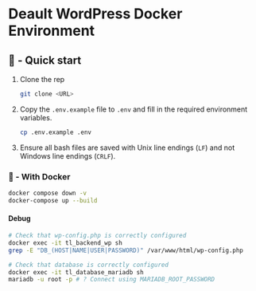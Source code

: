 # Deault WordPress Docker Environment

## 🚀 - Quick start

1. Clone the rep
   ```bash
   git clone <URL>
   ```

2. Copy the `.env.example` file to `.env` and fill in the required environment variables.
    ```bash
    cp .env.example .env
    ```

3. Ensure all bash files are saved with Unix line endings (`LF`) and not Windows line endings (`CRLF`).

### 🐋 - With Docker

```bash
docker compose down -v
docker-compose up --build
```

#### Debug

```bash
# Check that wp-config.php is correctly configured
docker exec -it tl_backend_wp sh
grep -E "DB_(HOST|NAME|USER|PASSWORD)" /var/www/html/wp-config.php

# Check that database is correctly configured
docker exec -it tl_database_mariadb sh
mariadb -u root -p # ? Connect using MARIADB_ROOT_PASSWORD
```